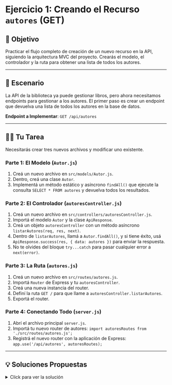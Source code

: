 # Ejercicio 1: Creando el Recurso `autores` (GET)

## 🎯 Objetivo

Practicar el flujo completo de creación de un nuevo recurso en la API, siguiendo la arquitectura MVC del proyecto. Crearás el modelo, el controlador y la ruta para obtener una lista de todos los autores.

---

## 📖 Escenario

La API de la biblioteca ya puede gestionar libros, pero ahora necesitamos endpoints para gestionar a los autores. El primer paso es crear un endpoint que devuelva una lista de todos los autores en la base de datos.

**Endpoint a Implementar**: `GET /api/autores`

---

## 🏋️‍♀️ Tu Tarea

Necesitarás crear tres nuevos archivos y modificar uno existente.

### Parte 1: El Modelo (`Autor.js`)

1.  Creá un nuevo archivo en `src/models/Autor.js`.
2.  Dentro, creá una clase `Autor`.
3.  Implementá un método estático y asíncrono `findAll()` que ejecute la consulta `SELECT * FROM autores` y devuelva todos los resultados.

### Parte 2: El Controlador (`autoresController.js`)

1.  Creá un nuevo archivo en `src/controllers/autoresController.js`.
2.  Importá el modelo `Autor` y la clase `ApiResponse`.
3.  Creá un objeto `autoresController` con un método asíncrono `listarAutores(req, res, next)`.
4.  Dentro de `listarAutores`, llamá a `Autor.findAll()`, y si tiene éxito, usá `ApiResponse.success(res, { data: autores })` para enviar la respuesta.
5.  No te olvides del bloque `try...catch` para pasar cualquier error a `next(error)`.

### Parte 3: La Ruta (`autores.js`)

1.  Creá un nuevo archivo en `src/routes/autores.js`.
2.  Importá `Router` de Express y tu `autoresController`.
3.  Creá una nueva instancia del router.
4.  Definí la ruta `GET /` para que llame a `autoresController.listarAutores`.
5.  Exportá el router.

### Parte 4: Conectando Todo (`server.js`)

1.  Abrí el archivo principal `server.js`.
2.  Importá tu nuevo router de autores: `import autoresRoutes from './src/routes/autores.js';`
3.  Registrá el nuevo router con la aplicación de Express: `app.use('/api/autores', autoresRoutes);`

---

## 💡 Soluciones Propuestas

<details>
<summary>Click para ver la solución</summary>

**`src/models/Autor.js`**
```javascript
import { database } from './database.js';

export class Autor {
    static async findAll() {
        const sql = `SELECT * FROM autores ORDER BY apellido, nombre`;
        return await database.all(sql);
    }
}
```

**`src/controllers/autoresController.js`**
```javascript
import { Autor } from '../models/Autor.js';
import { ApiResponse } from '../utils/responses.js';

export const autoresController = {
    async listarAutores(req, res, next) {
        try {
            const autores = await Autor.findAll();
            ApiResponse.success(res, { data: autores });
        } catch (error) {
            next(error);
        }
    }
};
```

**`src/routes/autores.js`**
```javascript
import { Router } from 'express';
import { autoresController } from '../controllers/autoresController.js';

const router = Router();

router.get('/', autoresController.listarAutores);

export default router;
```

**`server.js` (líneas a agregar)**
```javascript
// ... otras importaciones
import autoresRoutes from './src/routes/autores.js';

// ... otros app.use()
app.use('/api/autores', autoresRoutes);

// ... resto del archivo
```

</details>
